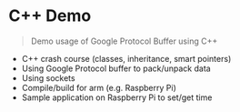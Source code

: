 # C++ Demo

> Demo usage of Google Protocol Buffer using C++

- C++ crash course (classes, inheritance, smart pointers)
- Using Google Protocol buffer to pack/unpack data
- Using sockets
- Compile/build for arm (e.g. Raspberry Pi)
- Sample application on Raspberry Pi to set/get time 
